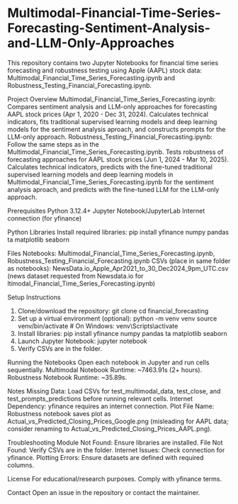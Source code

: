# Multimodal-Financial-Time-Series-Forecasting-Sentiment-Analysis-and-LLM-Only-Approaches
This repository contains two Jupyter Notebooks for financial time series forecasting and robustness testing using Apple (AAPL) stock data: Multimodal_Financial_Time_Series_Forecasting.ipynb and Robustness_Testing_Financial_Forecasting.ipynb.

Project Overview
Multimodal_Financial_Time_Series_Forecasting.ipynb: Compares sentiment analysis and LLM-only approaches for forecasting AAPL stock prices (Apr 1, 2020 - Dec 31, 2024). Calculates technical indicators, fits traditional supervised learning models and deep learning models for the sentiment analysis aproach, and constructs prompts for the LLM-only approach.
Robustness_Testing_Financial_Forecasting.ipynb: Follow the same steps as in the Multimodal_Financial_Time_Series_Forecasting.ipynb. Tests robustness of forecasting approaches for AAPL stock prices (Jun 1, 2024 - Mar 10, 2025). Calculates technical indicators, predicts with the fine-tuned traditional supervised learning models and deep learning models in Multimodal_Financial_Time_Series_Forecasting.ipynb for the sentiment analysis aproach, and predicts with the fine-tuned LLM for the LLM-only approach.

Prerequisites
Python 3.12.4+
Jupyter Notebook/JupyterLab
Internet connection (for yfinance)

Python Libraries
Install required libraries: pip install yfinance numpy pandas ta matplotlib seaborn

Files
Notebooks: Multimodal_Financial_Time_Series_Forecasting.ipynb, Robustness_Testing_Financial_Forecasting.ipynb
CSVs (place in same folder as notebooks): NewsData.io_Apple_Apr2021_to_30_Dec2024_9pm_UTC.csv (news dataset requested from Newsdata.io for ltimodal_Financial_Time_Series_Forecasting.ipynb)

Setup Instructions
1. Clone/download the repository:
git clone <repository-url>
cd financial_forecasting
2. Set up a virtual environment (optional):
python -m venv venv
source venv/bin/activate  # On Windows: venv\Scripts\activate
3. Install libraries:
pip install yfinance numpy pandas ta matplotlib seaborn
4. Launch Jupyter Notebook:
jupyter notebook
5. Verify CSVs are in the folder.

Running the Notebooks
Open each notebook in Jupyter and run cells sequentially.
Multimodal Notebook Runtime: ~7463.91s (2+ hours).
Robustness Notebook Runtime: ~35.89s.
  
Notes
Missing Data: Load CSVs for test_multimodal_data, test_close, and test_prompts_predictions before running relevant cells.
Internet Dependency: yfinance requires an internet connection.
Plot File Name: Robustness notebook saves plot as Actual_vs_Predicted_Closing_Prices_Google.png (misleading for AAPL data; consider renaming to Actual_vs_Predicted_Closing_Prices_AAPL.png).

Troubleshooting
Module Not Found: Ensure libraries are installed.
File Not Found: Verify CSVs are in the folder.
Internet Issues: Check connection for yfinance.
Plotting Errors: Ensure datasets are defined with required columns.

License
For educational/research purposes. Comply with yfinance terms.

Contact
Open an issue in the repository or contact the maintainer.
